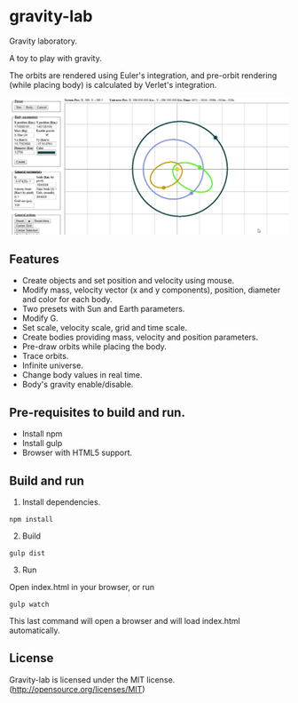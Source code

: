 # gravity-lab

Gravity laboratory.

A toy to play with gravity.

The orbits are rendered using Euler's integration, and pre-orbit rendering (while placing body) is calculated by Verlet's integration. 

![gravity-lab](anim.gif)

## Features

* Create objects and set position and velocity using mouse.
* Modify mass, velocity vector (x and y components), position, diameter and color for each body.
* Two presets with Sun and Earth parameters.
* Modify G.
* Set scale, velocity scale, grid and time scale.
* Create bodies providing mass, velocity and position parameters.
* Pre-draw orbits while placing the body.
* Trace orbits.
* Infinite universe.
* Change body values in real time.
* Body's gravity enable/disable.

## Pre-requisites to build and run.

* Install npm
* Install gulp
* Browser with HTML5 support.

## Build and run

1. Install dependencies.

```
npm install
```

2. Build

```
gulp dist
```
3. Run

Open index.html in your browser, or run

```
gulp watch
```

This last command will open a browser and will load index.html automatically.

## License

Gravity-lab is licensed under the MIT license. (http://opensource.org/licenses/MIT)

